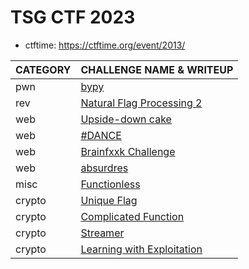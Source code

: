 # TSG CTF 2023

- ctftime: https://ctftime.org/event/2013/

| CATEGORY | CHALLENGE NAME & WRITEUP                                           |
| :------- | :----------------------------------------------------------------- |
| pwn      | [bypy](pwn-bypy.md)                                                |
| rev      | [Natural Flag Processing 2](rev-natural-flag-processing-2.md)      |
| web      | [Upside-down cake](web-upside-down-cake.md)                        |
| web      | [#DANCE](web-dance.md)                                             |
| web      | [Brainfxxk Challenge](web-brainfxxk-challenge.md)                  |
| web      | [absurdres](web-absurdres.md)                                      |
| misc     | [Functionless](misc-functionless.md)                               |
| crypto   | [Unique Flag](crypto-unique-flag.md)                               |
| crypto   | [Complicated Function](crypto-complicated-function.md)             |
| crypto   | [Streamer](crypto-streamer.md)                                     |
| crypto   | [Learning with Exploitation](crypto-learning-with-exploitation.md) |
